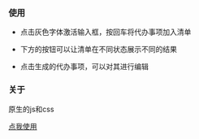 ### 使用

* 点击灰色字体激活输入框，按回车将代办事项加入清单

* 下方的按钮可以让清单在不同状态展示不同的结果

* 点击生成的代办事项，可以对其进行编辑

  

### 关于

原生的js和css

[点我使用](https://lanshiliang.github.io/todo-with-original/)

